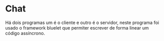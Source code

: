 # Chat
Há dois programas um é o cliente e outro é o servidor, neste programa foi usado o framework bluelet que permiter escrever de forma linear um código 
assíncrono.
